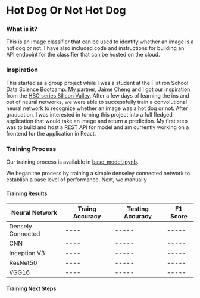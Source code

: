 # Hot Dog Or Not Hot Dog

### What is it? 
This is an image classifier that can be used to identify whether an image is a hot dog or not. I have also included code and instructions for building an API endpoint for the classifier that can be hosted on the cloud. 

### Inspiration 
This started as a group project while I was a student at the Flatiron School Data Science Bootcamp. My partner, [Jaime Cheng](http://github.com/softserveslayer) and I got our inspiration from the [HBO series Silicon Valley](https://www.youtube.com/watch?v=ACmydtFDTGs). After a few days of learning the ins and out of neural networks, we were able to successfully train a convolutional neural network to recognize whether an image was a hot dog or not. After graduation, I was interested in turning this project into a full fledged application that would take an image and return a prediction. My first step was to build and host a REST API for model and am currently working on a frontend for the application in React. 

### Training Process
Our training process is available in [base_model.ipynb](https://github.com/vishalpatel2890/hotdog-or-not/blob/master/base_model.ipynb). 

We began the process by training a simple denseley connected network to establish a base level of performance. Next, we manually 

#### Training Results
| Neural Network   | Traing Accuracy     | Testing Accuracy     | F1 Score     |
| -----            | ----                | -----                | -----        |
| Densely Connected| ----                | -----                | -----        |
| CNN              | ----                | -----                | -----        |
| Inception V3     | ----                | -----                | -----        |
| ResNet50         | ----                | -----                | -----        |
| VGG16            | ----                | -----                | -----        |

#### Training Next Steps


 
